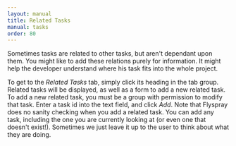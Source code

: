 ```yaml
---
layout: manual
title: Related Tasks
manual: tasks
order: 80
---
```

Sometimes tasks are related to other tasks, but aren't dependant upon them. You might like to add these relations purely for information. It might help the developer understand where his task fits into the whole project.

To get to the *Related Tasks* tab, simply click its heading in the tab group. Related tasks will be displayed, as well as a form to add a new related task. To add a new related task, you must be a group with permission to modify that task. Enter a task id into the text field, and click *Add*. Note that Flyspray does no sanity checking when you add a related task. You can add any task, including the one you are currently looking at (or even one that doesn't exist!). Sometimes we just leave it up to the user to think about what they are doing.